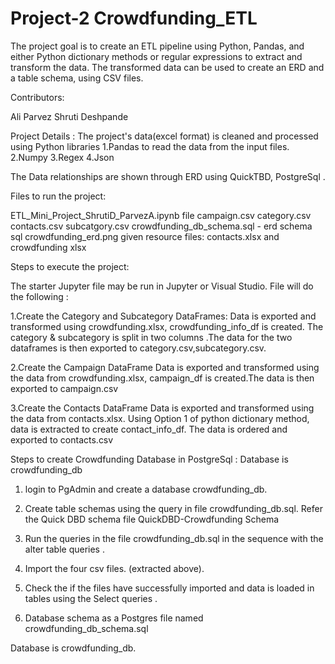 # Project-2 Crowdfunding_ETL

The project goal is to create an ETL pipeline using Python, Pandas, and either Python dictionary methods or regular expressions to extract and transform the data. The transformed data can be used to create an ERD and a table schema, using CSV files. 

Contributors:

Ali Parvez
Shruti Deshpande

Project Details :
The project's data(excel format) is cleaned and processed using Python libraries
1.Pandas to read the data from the input files. 
2.Numpy
3.Regex
4.Json

The Data relationships are shown through ERD using QuickTBD, PostgreSql .

Files to run the project:

ETL_Mini_Project_ShrutiD_ParvezA.ipynb file 
campaign.csv
category.csv
contacts.csv
subcatgory.csv
crowdfunding_db_schema.sql - erd schema sql
crowdfunding_erd.png
given resource files: contacts.xlsx and crowdfunding xlsx


Steps to execute the project:

The starter Jupyter file may be run in Jupyter or Visual Studio. File will do the following :

1.Create the Category and Subcategory DataFrames:
Data is exported and transformed using  crowdfunding.xlsx, crowdfunding_info_df is created. The category & subcategory is split in two columns .The data for the two dataframes is then exported to category.csv,subcategory.csv.

2.Create the Campaign DataFrame
Data is exported and transformed using the data from crowdfunding.xlsx, campaign_df is created.The data is then exported to campaign.csv

3.Create the Contacts DataFrame
Data is exported and transformed using the data from contacts.xlsx. Using Option 1 of python dictionary method, data is extracted to create contact_info_df. The
data is ordered and exported to contacts.csv 

Steps to create Crowdfunding Database in PostgreSql :
Database is crowdfunding_db

1. login to PgAdmin and create a database crowdfunding_db.

2. Create table schemas using the query in file crowdfunding_db.sql. Refer the Quick DBD schema file  QuickDBD-Crowdfunding Schema

3. Run the queries in the file crowdfunding_db.sql in the sequence with the alter table queries .

4. Import the four csv files. (extracted above).

5. Check the if the files have successfully imported and data is loaded in tables using the Select queries . 

6. Database schema as a Postgres file named crowdfunding_db_schema.sql

Database is crowdfunding_db.








